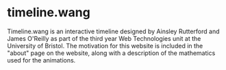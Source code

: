 # timeline.wang

Timeline.wang is an interactive timeline designed by Ainsley Rutterford and James O'Reilly as part of the third year Web Technologies unit at the University of Bristol. The motivation for this website is included in the "about" page on the website, along with a description of the mathematics used for the animations.
